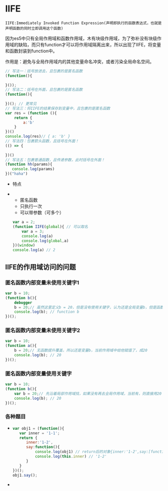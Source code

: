 # IIFE

`IIFE:Immediately Invoked Function Expression(声明即执行的函数表达式，也就是声明函数的同时立即调用这个函数)`

因为es5中只有全局作用域和函数作用域，木有块级作用域，为了弥补没有块级作用域的缺陷，而只有function才可以将作用域隔离出来，所以出现了IIFE，将变量和函数封装到function中。

作用是：避免与全局作用域内的其他变量命名冲突，或者污染全局命名空间。

```javascript
// 写法一：括号放进去，且包裹的是匿名函数
(function(){
    
}());
// 写法二：括号在外面，且包裹的是匿名函数
(function(){
    
})(); // 更常见
// 写法三：将IIFE的结果保存到变量中，且包裹的是匿名函数
var res = (function (){
	return {
		a:'b'
	}
})()
console.log(res)// { a: 'b' }
// 写法四：包裹箭头函数，且括号在外面！
(() => {
    
})()
// 写法五：包裹普通函数，且传递参数，此时括号在外面！
(function hh(params){
   console.log(params)
})("haha")
```

- 特点

- + 匿名函数
  + 只执行一次
  + 可以带参数（可多个）

  ```javascript
  var a = 2;
  (function IIFE(global){ // 可以取名
      var a = 3;
      console.log(a)
      console.log(global,a)
  })(window)
  console.log(a) // 2
  ```



## IIFE的作用域访问的问题

### 匿名函数内部变量未使用关键字1

```javascript
var b = 10;
(function b(){
	debugger
    b = 20;// 虽然这里定义b = 20，但是没有使用关键字，认为还是全局变量b，但是函数提升比变量提升早，所以还是函数b
    console.log(b); // function b
})();
```

### 匿名函数内部变量未使用关键字2

```javascript
var b = 10;
(function a(){
    b = 20;// 无函数提升覆盖，所以还是变量b，当前作用域中给他赋值了，成20
    console.log(b); // 20
})();
```

### 匿名函数内部变量使用关键字

```javascript
var b = 10;
(function b(){
    var b = 20;// 先沿着局部作用域找，如果没有再去全局作用域，当前有，则直接用20
    console.log(b); // 20
})();
```

### 各种题目

- ```javascript
  var obj1 = (function(){
     var inner = '1-1';
     return {
     	inner:'1-2',
     	say:function(){
     		console.log(obj1) // return后的对象{inner:'1-2',say:[function]}
     		console.log(this.inner) // '1-2'
     	}
     }
  })();
  obj1.say();
  ```

- 